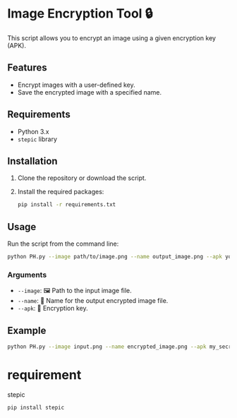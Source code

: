 # Image Encryption Tool 🔒

This script allows you to encrypt an image using a given encryption key (APK). 

## Features
- Encrypt images with a user-defined key.
- Save the encrypted image with a specified name.

## Requirements
- Python 3.x
- `stepic` library

## Installation

1. Clone the repository or download the script.
2. Install the required packages:

   ```bash
   pip install -r requirements.txt
   ```

## Usage

Run the script from the command line:

```bash
python PH.py --image path/to/image.png --name output_image.png --apk your_apk
```

### Arguments
- `--image`: 🖼️ Path to the input image file.
- `--name`: 💾 Name for the output encrypted image file.
- `--apk`: 🔑 Encryption key.

## Example

```bash
python PH.py --image input.png --name encrypted_image.png --apk my_secret_key
```

# requirement

stepic
```bash
pip install stepic
```

